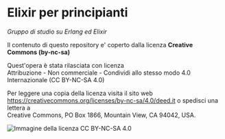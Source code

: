 # Elixir per principianti

*Gruppo di studio su Erlang ed Elixir*

Il contenuto di questo repository e' coperto dalla licenza **Creative Commons (by-nc-sa)**

Quest'opera è stata rilasciata con licenza  
Attribuzione - Non commerciale - Condividi allo stesso modo 4.0 Internazionale (CC BY-NC-SA 4.0)  

Per leggere una copia della licenza visita il sito web  
https://creativecommons.org/licenses/by-nc-sa/4.0/deed.it o spedisci una lettera a  
Creative Commons, PO Box 1866, Mountain View, CA 94042, USA.

![Immagine della licenza CC BY-NC-SA 4.0](https://licensebuttons.net/l/by-nc/4.0/88x31.png)
